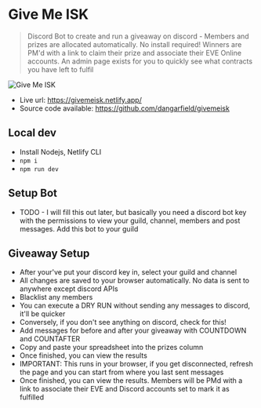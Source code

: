 # Give Me ISK

> Discord Bot to create and run a giveaway on discord - Members and prizes are allocated automatically. No install required! Winners are PM'd with a link to claim their prize and associate their EVE Online accounts. An admin page exists for you to quickly see what contracts you have left to fulfil

![Give Me ISK](https://i.ibb.co/SrdQhS0/Screenshot-2023-08-09-at-06-49-26.png)


- Live url: https://givemeisk.netlify.app/
- Source code available: https://github.com/dangarfield/givemeisk

## Local dev
- Install Nodejs, Netlify CLI
- `npm i`
- `npm run dev`

## Setup Bot
- TODO - I will fill this out later, but basically you need a discord bot key with the permissions to view your guild, channel, members and post messages. Add this bot to your guild

## Giveaway Setup
- After your've put your discord key in, select your guild and channel
- All changes are saved to your browser automatically. No data is sent to anywhere except discord APIs
- Blacklist any members
- You can execute a DRY RUN without sending any messages to discord, it'll be quicker
- Conversely, if you don't see anything on discord, check for this!
- Add messages for before and after your giveaway with COUNTDOWN and COUNTAFTER
- Copy and paste your spreadsheet into the prizes column
- Once finished, you can view the results
- IMPORTANT: This runs in your browser, if you get disconnected, refresh the page and you can start from where you last sent messages
- Once finished, you can view the results. Members will be PMd with a link to associate their EVE and Discord accounts set to mark it as fulfilled